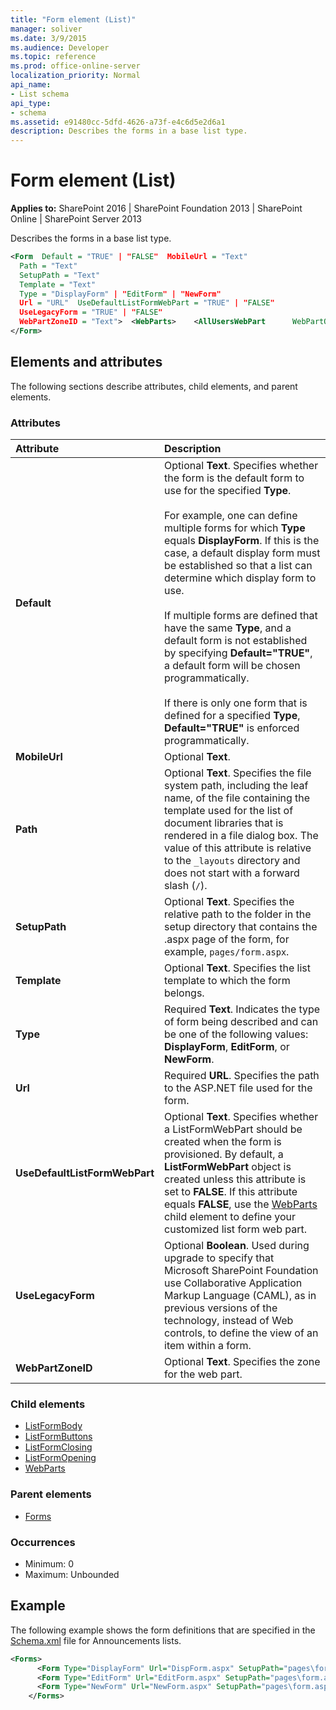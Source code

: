 ```yaml
---
title: "Form element (List)"
manager: soliver
ms.date: 3/9/2015
ms.audience: Developer
ms.topic: reference
ms.prod: office-online-server
localization_priority: Normal
api_name:
- List schema
api_type:
- schema
ms.assetid: e91480cc-5dfd-4626-a73f-e4c6d5e2d6a1
description: Describes the forms in a base list type.
---
```


# Form element (List)

**Applies to:** SharePoint 2016 | SharePoint Foundation 2013 | SharePoint Online | SharePoint Server 2013
  
Describes the forms in a base list type.
  
```XML
<Form  Default = "TRUE" | "FALSE"  MobileUrl = "Text"
  Path = "Text"
  SetupPath = "Text"
  Template = "Text"
  Type = "DisplayForm" | "EditForm" | "NewForm"
  Url = "URL"  UseDefaultListFormWebPart = "TRUE" | "FALSE"
  UseLegacyForm = "TRUE" | "FALSE"
  WebPartZoneID = "Text">  <WebParts>    <AllUsersWebPart      WebPartOrder = Integer      WebPartZoneID = "Text">        <![CDATA[...]]>    </AllUsersWebPart>  </WebParts>
</Form>
```

## Elements and attributes

The following sections describe attributes, child elements, and parent elements.

### Attributes

|**Attribute**|**Description**|
|:-----|:-----|
|**Default** <br/> |Optional **Text**. Specifies whether the form is the default form to use for the specified **Type**.<br/><br/>For example, one can define multiple forms for which **Type** equals **DisplayForm**. If this is the case, a default display form must be established so that a list can determine which display form to use.<br/><br/>If multiple forms are defined that have the same **Type**, and a default form is not established by specifying **Default="TRUE"**, a default form will be chosen programmatically.<br/><br/>If there is only one form that is defined for a specified **Type**, **Default="TRUE"** is enforced programmatically.  <br/> |
|**MobileUrl** <br/> |Optional **Text**.  <br/> |
|**Path** <br/> |Optional **Text**. Specifies the file system path, including the leaf name, of the file containing the template used for the list of document libraries that is rendered in a file dialog box. The value of this attribute is relative to the `_layouts` directory and does not start with a forward slash (`/`).  <br/> |
|**SetupPath** <br/> |Optional **Text**. Specifies the relative path to the folder in the setup directory that contains the .aspx page of the form, for example, `pages/form.aspx`.  <br/> |
|**Template** <br/> |Optional **Text**. Specifies the list template to which the form belongs.  <br/> |
|**Type** <br/> |Required **Text**. Indicates the type of form being described and can be one of the following values: **DisplayForm**, **EditForm**, or **NewForm**.  <br/> |
|**Url** <br/> |Required **URL**. Specifies the path to the ASP.NET file used for the form.  <br/> |
|**UseDefaultListFormWebPart** <br/> |Optional **Text**. Specifies whether a ListFormWebPart should be created when the form is provisioned. By default, a **ListFormWebPart** object is created unless this attribute is set to **FALSE**. If this attribute equals **FALSE**, use the [WebParts](webparts-element-list.md) child element to define your customized list form web part.  <br/> |
|**UseLegacyForm** <br/> |Optional **Boolean**. Used during upgrade to specify that Microsoft SharePoint Foundation use Collaborative Application Markup Language (CAML), as in previous versions of the technology, instead of Web controls, to define the view of an item within a form.  <br/> |
|**WebPartZoneID** <br/> |Optional **Text**. Specifies the zone for the web part.  <br/> |
   
### Child elements

- [ListFormBody](listformbody-element-list.md)
- [ListFormButtons](listformbuttons-element-list.md)
- [ListFormClosing](listformclosing-element-list.md)
- [ListFormOpening](listformopening-element-list.md)
- [WebParts](webparts-element-list.md)
   
### Parent elements

- [Forms](forms-element-list.md)
   
### Occurrences

- Minimum: 0
- Maximum: Unbounded  
   
## Example

The following example shows the form definitions that are specified in the [Schema.xml](http://msdn.microsoft.com/library/c2f01064-80d8-47ee-b602-ecf4c480ac56%28Office.15%29.aspx) file for Announcements lists. 
  
```XML
<Forms>
      <Form Type="DisplayForm" Url="DispForm.aspx" SetupPath="pages\form.aspx" WebPartZoneID="Main" />
      <Form Type="EditForm" Url="EditForm.aspx" SetupPath="pages\form.aspx" WebPartZoneID="Main" />
      <Form Type="NewForm" Url="NewForm.aspx" SetupPath="pages\form.aspx" WebPartZoneID="Main" />
    </Forms>
```

<br/>
